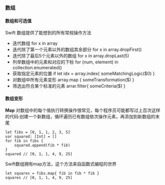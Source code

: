 ### 数组
#### 数组和可选值
Swift 数组提供了能想到的所有常规操作方法
- 迭代数组 for x in array
- 迭代除了第一个元素以外的数组其余部分 for x in array.dropFirst()
- 迭代除了最后5个元素以外的数组 for x in array.dropLast(5)
- 列举数组中的元素和对应的下标 for (num, element) in collection.enumerated()
- 获取指定元素的位置 if let idx = array.index{ someMatchingLogic($0) }
- 对数组中所有元素变形 array.map { someTransformation($) }
- 筛选出符合某个标准的元素 arrar.filter{ someCriteria($) }

#### 数组变形
**Map**
对数组中的每个值执行转换操作很常见，每个程序员可能都写过上百次这样的代码:创建一个新数组，循环遍历已有数组依次操作元素，再添加到新数组的末尾

```
let fibs = [0, 1, 1, 2, 3, 5]
var squared: [Int] = []
for fib in fibs {
    squared.append(fib * fib)
}
squared // [0, 1, 1, 4, 9, 25]
```
Swift数组拥有map方法，这个方法来自函数式编程的世界

```
let squares = fibs.map{ fib in fib * fib }
squares // [0, 1, 1, 4, 9, 25]
```
